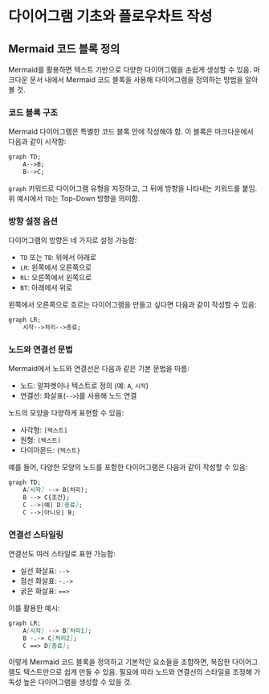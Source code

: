 # 다이어그램 기초와 플로우차트 작성

## Mermaid 코드 블록 정의

Mermaid를 활용하면 텍스트 기반으로 다양한 다이어그램을 손쉽게 생성할 수 있음. 마크다운 문서 내에서 Mermaid 코드 블록을 사용해 다이어그램을 정의하는 방법을 알아볼 것.

### 코드 블록 구조

Mermaid 다이어그램은 특별한 코드 블록 안에 작성해야 함. 이 블록은 마크다운에서 다음과 같이 시작함:

```markdown
graph TD;
    A-->B;
    B-->C;
```

`graph` 키워드로 다이어그램 유형을 지정하고, 그 뒤에 방향을 나타내는 키워드를 붙임. 위 예시에서 `TD`는 Top-Down 방향을 의미함.

### 방향 설정 옵션

다이어그램의 방향은 네 가지로 설정 가능함:

- `TD` 또는 `TB`: 위에서 아래로
- `LR`: 왼쪽에서 오른쪽으로
- `RL`: 오른쪽에서 왼쪽으로
- `BT`: 아래에서 위로

왼쪽에서 오른쪽으로 흐르는 다이어그램을 만들고 싶다면 다음과 같이 작성할 수 있음:

```markdown
graph LR;
    시작-->처리-->종료;
```

### 노드와 연결선 문법

Mermaid에서 노드와 연결선은 다음과 같은 기본 문법을 따름:

- 노드: 알파벳이나 텍스트로 정의 (예: `A`, `시작`)
- 연결선: 화살표(`-->`)를 사용해 노드 연결

노드의 모양을 다양하게 표현할 수 있음:

- 사각형: `[텍스트]`
- 원형: `(텍스트)`
- 다이아몬드: `{텍스트}`

예를 들어, 다양한 모양의 노드를 포함한 다이어그램은 다음과 같이 작성할 수 있음:

```markdown
graph TD;
    A[시작] --> B(처리);
    B --> C{조건};
    C -->|예| D[종료];
    C -->|아니오| B;
```

### 연결선 스타일링

연결선도 여러 스타일로 표현 가능함:

- 실선 화살표: `-->`
- 점선 화살표: `-.->`
- 굵은 화살표: `==>`

이를 활용한 예시:

```markdown
graph LR;
    A[시작] --> B[처리1];
    B -.-> C[처리2];
    C ==> D[종료];
```

이렇게 Mermaid 코드 블록을 정의하고 기본적인 요소들을 조합하면, 복잡한 다이어그램도 텍스트만으로 쉽게 만들 수 있음. 필요에 따라 노드와 연결선의 스타일을 조정해 가독성 높은 다이어그램을 생성할 수 있을 것.
